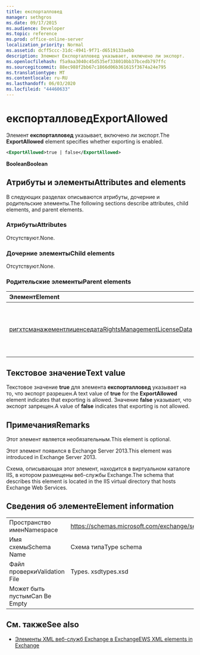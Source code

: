 ```yaml
---
title: експорталловед
manager: sethgros
ms.date: 09/17/2015
ms.audience: Developer
ms.topic: reference
ms.prod: office-online-server
localization_priority: Normal
ms.assetid: dcff5ccc-31dc-4941-9f71-d6519133aebb
description: Элемент Експорталловед указывает, включено ли экспорт.
ms.openlocfilehash: f5a9aa3040c45d535ef338010bb37bcedb797ffc
ms.sourcegitcommit: 88ec988f2bb67c1866d06b361615f3674a24e795
ms.translationtype: MT
ms.contentlocale: ru-RU
ms.lasthandoff: 06/03/2020
ms.locfileid: "44460633"
---
```

# <a name="exportallowed"></a><span data-ttu-id="5e6cd-103">експорталловед</span><span class="sxs-lookup"><span data-stu-id="5e6cd-103">ExportAllowed</span></span>

<span data-ttu-id="5e6cd-104">Элемент **експорталловед** указывает, включено ли экспорт.</span><span class="sxs-lookup"><span data-stu-id="5e6cd-104">The **ExportAllowed** element specifies whether exporting is enabled.</span></span> 
  
```XML
<ExportAllowed>true | false</ExportAllowed>
```

 <span data-ttu-id="5e6cd-105">**Boolean**</span><span class="sxs-lookup"><span data-stu-id="5e6cd-105">**Boolean**</span></span>
## <a name="attributes-and-elements"></a><span data-ttu-id="5e6cd-106">Атрибуты и элементы</span><span class="sxs-lookup"><span data-stu-id="5e6cd-106">Attributes and elements</span></span>

<span data-ttu-id="5e6cd-107">В следующих разделах описываются атрибуты, дочерние и родительские элементы.</span><span class="sxs-lookup"><span data-stu-id="5e6cd-107">The following sections describe attributes, child elements, and parent elements.</span></span>
  
### <a name="attributes"></a><span data-ttu-id="5e6cd-108">Атрибуты</span><span class="sxs-lookup"><span data-stu-id="5e6cd-108">Attributes</span></span>

<span data-ttu-id="5e6cd-109">Отсутствуют.</span><span class="sxs-lookup"><span data-stu-id="5e6cd-109">None.</span></span>
  
### <a name="child-elements"></a><span data-ttu-id="5e6cd-110">Дочерние элементы</span><span class="sxs-lookup"><span data-stu-id="5e6cd-110">Child elements</span></span>

<span data-ttu-id="5e6cd-111">Отсутствуют.</span><span class="sxs-lookup"><span data-stu-id="5e6cd-111">None.</span></span>
  
### <a name="parent-elements"></a><span data-ttu-id="5e6cd-112">Родительские элементы</span><span class="sxs-lookup"><span data-stu-id="5e6cd-112">Parent elements</span></span>

|<span data-ttu-id="5e6cd-113">**Элемент**</span><span class="sxs-lookup"><span data-stu-id="5e6cd-113">**Element**</span></span>|<span data-ttu-id="5e6cd-114">**Описание**</span><span class="sxs-lookup"><span data-stu-id="5e6cd-114">**Description**</span></span>|
|:-----|:-----|
|[<span data-ttu-id="5e6cd-115">ригхтсманажементлиценседата</span><span class="sxs-lookup"><span data-stu-id="5e6cd-115">RightsManagementLicenseData</span></span>](rightsmanagementlicensedata.md) <br/> |<span data-ttu-id="5e6cd-116">Указывает сведения о лицензии на управление правами.</span><span class="sxs-lookup"><span data-stu-id="5e6cd-116">Specifies information about the rights management license.</span></span>  <br/> |
   
## <a name="text-value"></a><span data-ttu-id="5e6cd-117">Текстовое значение</span><span class="sxs-lookup"><span data-stu-id="5e6cd-117">Text value</span></span>

<span data-ttu-id="5e6cd-118">Текстовое значение **true** для элемента **експорталловед** указывает на то, что экспорт разрешен.</span><span class="sxs-lookup"><span data-stu-id="5e6cd-118">A text value of **true** for the **ExportAllowed** element indicates that exporting is allowed.</span></span> <span data-ttu-id="5e6cd-119">Значение **false** указывает, что экспорт запрещен.</span><span class="sxs-lookup"><span data-stu-id="5e6cd-119">A value of **false** indicates that exporting is not allowed.</span></span> 
  
## <a name="remarks"></a><span data-ttu-id="5e6cd-120">Примечания</span><span class="sxs-lookup"><span data-stu-id="5e6cd-120">Remarks</span></span>

<span data-ttu-id="5e6cd-121">Этот элемент является необязательным.</span><span class="sxs-lookup"><span data-stu-id="5e6cd-121">This element is optional.</span></span>
  
<span data-ttu-id="5e6cd-122">Этот элемент появился в Exchange Server 2013.</span><span class="sxs-lookup"><span data-stu-id="5e6cd-122">This element was introduced in Exchange Server 2013.</span></span>
  
<span data-ttu-id="5e6cd-123">Схема, описывающая этот элемент, находится в виртуальном каталоге IIS, в котором размещены веб-службы Exchange.</span><span class="sxs-lookup"><span data-stu-id="5e6cd-123">The schema that describes this element is located in the IIS virtual directory that hosts Exchange Web Services.</span></span>
  
## <a name="element-information"></a><span data-ttu-id="5e6cd-124">Сведения об элементе</span><span class="sxs-lookup"><span data-stu-id="5e6cd-124">Element information</span></span>

|||
|:-----|:-----|
|<span data-ttu-id="5e6cd-125">Пространство имен</span><span class="sxs-lookup"><span data-stu-id="5e6cd-125">Namespace</span></span>  <br/> |https://schemas.microsoft.com/exchange/services/2006/types  <br/> |
|<span data-ttu-id="5e6cd-126">Имя схемы</span><span class="sxs-lookup"><span data-stu-id="5e6cd-126">Schema Name</span></span>  <br/> |<span data-ttu-id="5e6cd-127">Схема типа</span><span class="sxs-lookup"><span data-stu-id="5e6cd-127">Type schema</span></span>  <br/> |
|<span data-ttu-id="5e6cd-128">Файл проверки</span><span class="sxs-lookup"><span data-stu-id="5e6cd-128">Validation File</span></span>  <br/> |<span data-ttu-id="5e6cd-129">Types. xsd</span><span class="sxs-lookup"><span data-stu-id="5e6cd-129">types.xsd</span></span>  <br/> |
|<span data-ttu-id="5e6cd-130">Может быть пустым</span><span class="sxs-lookup"><span data-stu-id="5e6cd-130">Can Be Empty</span></span>  <br/> ||
   
## <a name="see-also"></a><span data-ttu-id="5e6cd-131">См. также</span><span class="sxs-lookup"><span data-stu-id="5e6cd-131">See also</span></span>



- [<span data-ttu-id="5e6cd-132">Элементы XML веб-служб Exchange в Exchange</span><span class="sxs-lookup"><span data-stu-id="5e6cd-132">EWS XML elements in Exchange</span></span>](ews-xml-elements-in-exchange.md)

